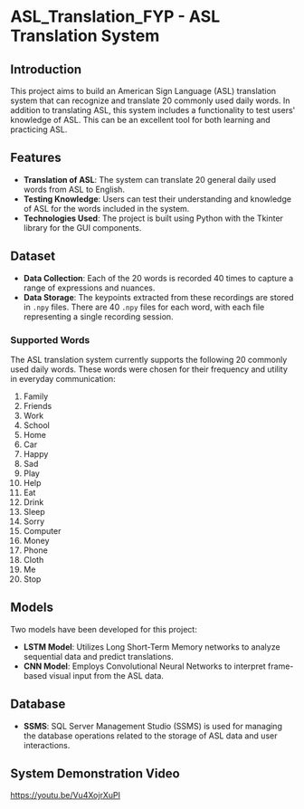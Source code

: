 # ASL_Translation_FYP - ASL Translation System

## Introduction
This project aims to build an American Sign Language (ASL) translation system that can recognize and translate 20 commonly used daily words. In addition to translating ASL, this system includes a functionality to test users' knowledge of ASL. This can be an excellent tool for both learning and practicing ASL.

## Features
- **Translation of ASL**: The system can translate 20 general daily used words from ASL to English.
- **Testing Knowledge**: Users can test their understanding and knowledge of ASL for the words included in the system.
- **Technologies Used**: The project is built using Python with the Tkinter library for the GUI components.

## Dataset
- **Data Collection**: Each of the 20 words is recorded 40 times to capture a range of expressions and nuances.
- **Data Storage**: The keypoints extracted from these recordings are stored in `.npy` files. There are 40 `.npy` files for each word, with each file representing a single recording session.

### Supported Words
The ASL translation system currently supports the following 20 commonly used daily words. These words were chosen for their frequency and utility in everyday communication:
1. Family
2. Friends
3. Work
4. School
5. Home
6. Car
7. Happy
8. Sad
9. Play
10. Help
11. Eat
12. Drink
13. Sleep
14. Sorry
15. Computer
16. Money
17. Phone
18. Cloth
19. Me
20. Stop

## Models
Two models have been developed for this project:
- **LSTM Model**: Utilizes Long Short-Term Memory networks to analyze sequential data and predict translations.
- **CNN Model**: Employs Convolutional Neural Networks to interpret frame-based visual input from the ASL data.

## Database
- **SSMS**: SQL Server Management Studio (SSMS) is used for managing the database operations related to the storage of ASL data and user interactions.

## System Demonstration Video
https://youtu.be/Vu4XojrXuPI


